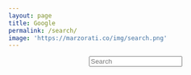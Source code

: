 ```yaml
---
layout: page
title: Google
permalink: /search/
image: 'https://marzorati.co/img/search.png'
---
```

<!-- Search Form -->
<center>
<div id="search-container">
<input type="text" id="search-input" class="form-control" placeholder="Search">
<br>
<b id="results-container"></b>
</div>
</center>
<!-- Search Form -->

<!-- Script pointing to search-script.js -->
<script src="/search-script.js" type="text/javascript"></script>

<!-- Configuration -->
<script>
SimpleJekyllSearch({
  searchInput: document.getElementById('search-input'),
  resultsContainer: document.getElementById('results-container'),
  json: '/search.json'
  
})
</script>